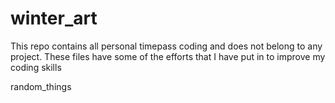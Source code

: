 winter_art
==========

This repo contains all personal timepass coding and does not belong to any project. 
These files have some of the efforts that I have put in to improve my coding skills 

random_things
